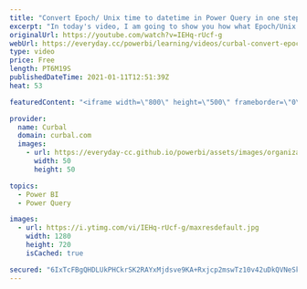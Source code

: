 ```yaml
---
title: "Convert Epoch/ Unix time to datetime in Power Query in one step!"
excerpt: "In today's video, I am going to show you how what Epoch/Unix dates are and how to transform them to date/ time in power query and we are going to do that in one step only!  Chapters: 00:00 Intro and Problem description 00:27 What is Epoch time? 01:30 Convert Epoch/ Unix time into seconds 02:30 Add a"
originalUrl: https://youtube.com/watch?v=IEHq-rUcf-g
webUrl: https://everyday.cc/powerbi/learning/videos/curbal-convert-epoch-unix-time-to-datetime-in-power-query-in-one-step/
type: video
price: Free
length: PT6M19S
publishedDateTime: 2021-01-11T12:51:39Z
heat: 53

featuredContent: "<iframe width=\"800\" height=\"500\" frameborder=\"0\" src=\"https://www.youtube.com/embed/IEHq-rUcf-g\" allow=\"accelerometer; autoplay; encrypted-media; gyroscope; picture-in-picture\" allowfullscreen></iframe>"

provider:
  name: Curbal
  domain: curbal.com
  images:
    - url: https://everyday-cc.github.io/powerbi/assets/images/organizations/curbal.com-50x50.jpg
      width: 50
      height: 50

topics:
  - Power BI
  - Power Query

images:
  - url: https://i.ytimg.com/vi/IEHq-rUcf-g/maxresdefault.jpg
    width: 1280
    height: 720
    isCached: true

secured: "6IxTcFBgQHDLUkPHCkrSK2RAYxMjdsve9KA+Rxjcp2mswTz10v42uDkQVNeSkxosvR0kPFrC1SvEG2ETWYlDenUWkjwaIFYO+4HNSoVxNFmITyrBnLcF/Iu3xmDfsw7vsZ9HCgN7RwoXVcwaaBw1dSFn0kuJMKvjZ7BnaVfU/yIN9A5j6ertF5BEvxg4wEli8Qfj0SbDAd/FV23Mi4WnZEL/xjGiHze71M32RJCtzsRtEo8RyVKEDeanrvdhr1vyf/1d4QJyDZXoAIOXMIBHCpI1SflmE6XrU2vjxxlLVaQFyugu7v+jCSIsjevhBFUk3TLUB4s1/KoiXC9ASyjLzBk8U4K3kYo3Rh5G7vzZYD+JoShH96rOJEbC37MPpAP+qVHxNtyaT4MGaQQfms1C51v4n/MJ+BT8hzjlePhjdnU=;OIXVn674paxuyG4/3+nEEQ=="
---
```


